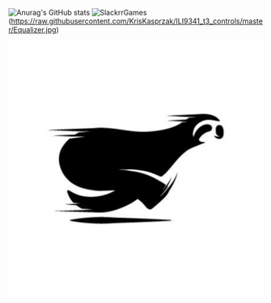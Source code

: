 ![Anurag's GitHub stats](https://github-readme-stats.vercel.app/api?username=ublockedslackrr&show_icons=true&theme=dracula)
![SlackrrGames](https://github.io/ublockedslackrr/repo=ublockedslackrr/slackrrgames.png?raw=true)(https://raw.githubusercontent.com/KrisKasprzak/ILI9341_t3_controls/master/Equalizer.jpg)

<a href="https://ublockedslackrr.github.io./"><img src="slackrr.png"></a>
